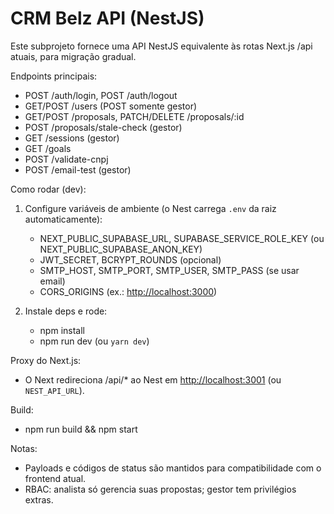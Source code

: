 # CRM Belz API (NestJS)

Este subprojeto fornece uma API NestJS equivalente às rotas Next.js /api atuais, para migração gradual.

Endpoints principais:
- POST /auth/login, POST /auth/logout
- GET/POST /users (POST somente gestor)
- GET/POST /proposals, PATCH/DELETE /proposals/:id
- POST /proposals/stale-check (gestor)
- GET /sessions (gestor)
- GET /goals
- POST /validate-cnpj
- POST /email-test (gestor)

Como rodar (dev):

1. Configure variáveis de ambiente (o Nest carrega `.env` da raiz automaticamente):
   - NEXT_PUBLIC_SUPABASE_URL, SUPABASE_SERVICE_ROLE_KEY (ou NEXT_PUBLIC_SUPABASE_ANON_KEY)
   - JWT_SECRET, BCRYPT_ROUNDS (opcional)
   - SMTP_HOST, SMTP_PORT, SMTP_USER, SMTP_PASS (se usar email)
   - CORS_ORIGINS (ex.: <http://localhost:3000>)
2. Instale deps e rode:

   - npm install
   - npm run dev (ou `yarn dev`)

Proxy do Next.js:

- O Next redireciona /api/* ao Nest em <http://localhost:3001> (ou `NEST_API_URL`).

Build:

- npm run build && npm start

Notas:

- Payloads e códigos de status são mantidos para compatibilidade com o frontend atual.
- RBAC: analista só gerencia suas propostas; gestor tem privilégios extras.
